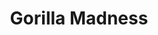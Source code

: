 ---
pid: LLP77
title: Gorilla Madness
location_transcription: Broad St.
zipcode: '19152'
outside_phl: 
neighborhood: Rhawnhurst
age: '11'
age_range: 6-13
instagram: 
image_file_name: LLP_77.jpg
proposal_transcription: Gorilla Madness - a gorilla stomping on the Eiffel Tower
topic: Animals,Unknown
topic_summary: 0, 0
type: Sculpture Statue
keywords_other: 
credit: Yassmine Motya
image_labels: 
twitter: 
facebook: 
permalink: "/monuments/llp77/"
layout: item-page
---